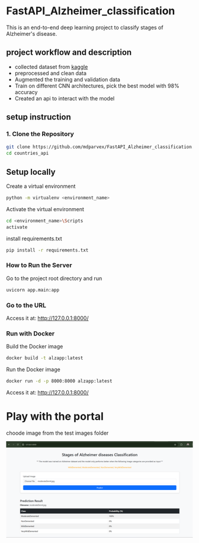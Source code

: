 # FastAPI_Alzheimer_classification
This is an end-to-end deep learning project to classify stages of Alzheimer's disease. 

## project workflow and description

- collected dataset from [kaggle](https://www.kaggle.com/datasets/uraninjo/augmented-alzheimer-mri-dataset-v2)
- preprocessed and clean data
- Augmented the training and validation data
- Train on different CNN architectures, pick the best model with 98% accuracy
- Created an api to interact with the model

## setup instruction

### 1. Clone the Repository

```bash
git clone https://github.com/mdparvex/FastAPI_Alzheimer_classification.git
cd countries_api
```

## Setup locally
Create a virtual environment
```bash
python -m virtualenv <environment_name>
```
Activate the virtual environment
```bash
cd <environment_name>\Scripts
activate
```
install requirements.txt
```bash
pip install -r requirements.txt
```

### How to Run the Server
Go to the project root directory and run
```bash
uvicorn app.main:app
```
### Go to the URL
Access it at: http://127.0.0.1:8000/

### Run with Docker
Build the Docker image
```bash
docker build -t alzapp:latest
```
Run the Docker image
```bash
docker run -d -p 8000:8000 alzapp:latest
```

Access it at: http://127.0.0.1:8000/

# Play with the portal
choode image from the test images folder

![alt text](image.png)
